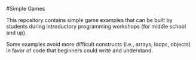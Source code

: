 #Simple Games

This repository contains simple game examples that can be built by students during introductory programming workshops (for middle school and up).

Some examples avoid more difficult constructs (i.e., arrays, loops, objects) in favor of code that beginners could write and understand.
